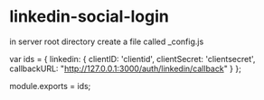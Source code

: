 # linkedin-social-login
in server root directory create a file called _config.js

var ids = {
  linkedin: {
    clientID: 'clientid',
    clientSecret: 'clientsecret',
    callbackURL: "http://127.0.0.1:3000/auth/linkedin/callback"
  }
};

module.exports = ids;
